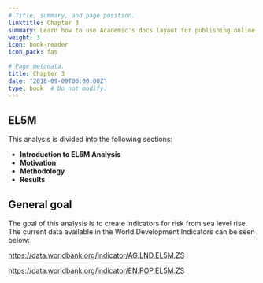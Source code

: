 ```yaml
---
# Title, summary, and page position.
linktitle: Chapter 3
summary: Learn how to use Academic's docs layout for publishing online courses, software documentation, and tutorials.
weight: 3
icon: book-reader
icon_pack: fas

# Page metadata.
title: Chapter 3
date: "2018-09-09T00:00:00Z"
type: book  # Do not modify.
---
```


## EL5M

This analysis is divided into the following sections:

* **Introduction to EL5M Analysis**
* **Motivation**
* **Methodology**
* **Results**


## General goal

The goal of this analysis is to create indicators for risk from sea level rise. The current data available in the World Development Indicators can be seen below:

https://data.worldbank.org/indicator/AG.LND.EL5M.ZS

https://data.worldbank.org/indicator/EN.POP.EL5M.ZS
